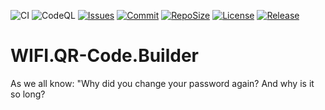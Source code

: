 ![CI](https://github.com/BoBoBaSs84/WIFI.QR-Code.Builder/actions/workflows/ci.yml/badge.svg?branch=main)
![CodeQL](https://github.com/BoBoBaSs84/WIFI.QR-Code.Builder/actions/workflows/codeql.yml/badge.svg?branch=main)
[![Issues](https://img.shields.io/github/issues/BoBoBaSs84/WIFI.QR-Code.Builder)](https://github.com/BoBoBaSs84/WIFI.QR-Code.Builder/issues)
[![Commit](https://img.shields.io/github/last-commit/BoBoBaSs84/WIFI.QR-Code.Builder)](https://github.com/BoBoBaSs84/WIFI.QR-Code.Builder/commits/main/)
[![RepoSize](https://img.shields.io/github/repo-size/BoBoBaSs84/WIFI.QR-Code.Builder)](https://github.com/BoBoBaSs84/WIFI.QR-Code.Builder)
[![License](https://img.shields.io/github/license/BoBoBaSs84/WIFI.QR-Code.Builder)](https://github.com/BoBoBaSs84/WIFI.QR-Code.Builder/blob/main/LICENSE)
[![Release](https://img.shields.io/github/v/release/BoBoBaSs84/WIFI.QR-Code.Builder)](https://github.com/BoBoBaSs84/WIFI.QR-Code.Builder/releases/latest)

# WIFI.QR-Code.Builder
As we all know: "Why did you change your password again? And why is it so long?
